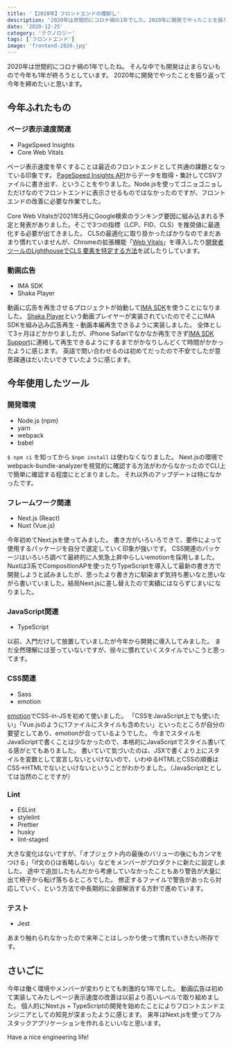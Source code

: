 ```yaml
---
title: '【2020年】フロントエンドの棚卸し'
description: '2020年は世間的にコロナ禍の1年でした。2020年に開発でやったことを振り返って今年を締めたいと思います。'
date: '2020-12-25'
category: 'テクノロジー'
tags: ['フロントエンド']
image: 'frontend-2020.jpg'
---
```


2020年は世間的にコロナ禍の1年でしたね。
そんな中でも開発は止まらないもので今年も1年が終ろうとしています。
2020年に開発でやったことを振り返って今年を締めたいと思います。

## 今年ふれたもの

### ページ表示速度関連
- PageSpeed Insights
- Core Web Vitals

ページ表示速度を早くすることは最近のフロントエンドとして共通の課題となっている印象です。
[PageSpeed Insights API](https://developers.google.com/speed/docs/insights/v5/get-started?hl=ja)からデータを取得・集計してCSVファイルに書き出す、ということをやりました。Node.jsを使ってゴニョゴニョしただけなのでフロントエンドに表示させるものではなかったのですが、フロントエンドの改善に必要な作業でした。

Core Web Vitalsが2021年5月にGoogle検索のランキング要因に組み込まれる予定と発表がありました。そこで3つの指標（LCP、FID、CLS）を推奨値に最適化する必要が出てきました。
CLSの最適化に取り掛かったばかりなのでまだあまり慣れていませんが、Chromeの拡張機能「[Web Vitals](https://chrome.google.com/webstore/detail/web-vitals/ahfhijdlegdabablpippeagghigmibma)」を導入したり[開発者ツールのLighthouseでCLS 要素を特定する方法](https://www.suzukikenichi.com/blog/chrome-stable-enables-you-to-identify-elements-that-cause-large-cls/)を試したりしています。

### 動画広告
- IMA SDK
- Shaka Player

動画に広告を再生させるプロジェクトが始動して[IMA SDK](https://developers.google.com/interactive-media-ads/docs/sdks/html5/client-side)を使うことになりました。
[Shaka Player](https://github.com/google/shaka-player)という動画プレイヤーが実装されていたのでそこにIMA SDKを組み込み広告再生・動画本編再生できるように実装しました。
全体として3ヶ月ほどかかりましたが、iPhone Safariでなかなか再生できず[IMA SDK Support](https://groups.google.com/g/ima-sdk?pli=1)に連絡して再生できるようにするまでがかなりしんどくて時間がかかったように感じます。
英語で問い合わせるのは初めてだったので不安でしたが意思疎通はだいたいできていたように感じます。


## 今年使用したツール

### 開発環境
- Node.js (npm)
- yarn
- webpack
- babel

`$ npm ci` を知ってから `$npm install` は使わなくなりました。
Next.jsの環境でwebpack-bundle-analyzerを視覚的に確認する方法がわからなかったのでCLI上で簡単に確認する程度にとどまりました。
それ以外のアップデートは特になかったです。

### フレームワーク関連
- Next.js (React)
- Nuxt (Vue.js)

今年初めてNext.jsを使ってみました。
書き方がいろいろできて、要件によって使用するパッケージを自分で選定していく印象が強いです。
CSS関連のパッケージはいろいろ調べて最終的に人気急上昇中らしいemotionを採用しました。
Nuxtは3系でCompositionAPを使ったりTypeScriptを導入して最新の書き方で開発しようと試みましたが、思ったより書き方に馴染まず気持ち悪いなと思いながら書いていました。結局Next.jsに差し替えたので実績にはならずじまいになりました。


### JavaScript関連
- TypeScript

以前、入門だけして放置していましたが今年から開発に導入してみました。
まだ全然理解には至っていないですが、徐々に慣れていくスタイルでいこうと思ってます。


### CSS関連
- Sass
- emotion

[emotion](https://emotion.sh/docs/introduction)でCSS-in-JSを初めて使いました。
「CSSをJavaScript上でも使いたい」「Vue.jsのように1ファイルにスタイルも含めたい」といったところが自分の要望としてあり、emotionが合っているようでした。
今までスタイルをJavaScriptで書くことは少なかったので、本格的にJavaScriptでスタイル書いてる感がとてもありました。
書いていて気づいたのは、JSXで書くより上にスタイルを変数として宣言しないといけないので、いわゆるHTMLとCSSの順番はCSS→HTMLでないといけないということがわかりました。（JavaScriptととしては当然のことですが）


### Lint
- ESLint
- stylelint
- Prettier
- husky
- lint-staged

大きな変化はないですが、「オブジェクト内の最後のバリューの後にもカンマをつける」「if文の{}は省略しない」などをメンバーがプロダクトに新たに設定しました。
途中で追加したもんだから考慮していなかったこともあり警告が大量に出て椅子から転げ落ちるところでした。
修正するファイルで警告があったら対応していく、という方法で中長期的に全部解消する方針で進めています。

### テスト
- Jest

あまり触れられなかったので来年ことはしっかり使って慣れていきたい所存です。


## さいごに
今年は働く環境やメンバーが変わりとても刺激的な1年でした。
動画広告は初めて実装してみたしページ表示速度の改善は以前より高いレベルで取り組めました。
個人的にNext.js + TypeScriptの開発を始めたことによりフロントエンドエンジニアとしての知見が深まったように感じます。
来年はNext.jsを使ってフルスタックアプリケーションを作れるといいなと思います。

Have a nice engineering life!
